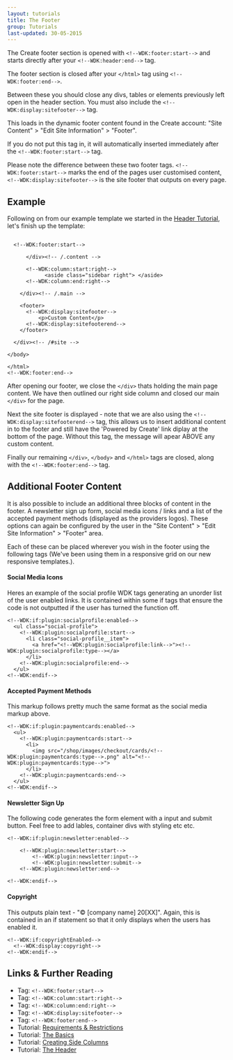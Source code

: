 ```yaml
---
layout: tutorials
title: The Footer
group: Tutorials
last-updated: 30-05-2015
---
```



The Create footer section is opened with `<!--WDK:footer:start-->` and starts directly after your `<!--WDK:header:end-->` tag. 

The footer section is closed after your `</html>` tag using `<!--WDK:footer:end-->`.

Between these you should close any divs, tables or elements previously left open in the header section. You must also include the `<!--WDK:display:sitefooter-->` tag.

This loads in the dynamic footer content found in the Create account: "Site Content" > "Edit Site Information" > "Footer". 

If you do not put this tag in, it will automatically inserted immediately after the `<!--WDK:footer:start-->` tag.

Please note the difference between these two footer tags. `<!--WDK:footer:start-->` marks the end of the pages user customised content, `<!--WDK:display:sitefooter-->` is the site footer that outputs on every page.

## Example

Following on from our example template we started in the [Header Tutorial](08the-header.html), let's finish up the template:

~~~

  <!--WDK:footer:start-->
      
      </div><!-- /.content -->

      <!--WDK:column:start:right-->
            <aside class="sidebar right"> </aside>
      <!--WDK:column:end:right-->

    </div><!-- /.main -->

    <footer>
      <!--WDK:display:sitefooter-->
          <p>Custom Content</p>
      <!--WDK:display:sitefooterend-->
    </footer>

  </div><!-- /#site -->

</body>

</html>
<!--WDK:footer:end-->
~~~

After opening our footer, we close the `</div>` thats holding the main page content. We have then outlined our right side column and closed our main `</div>` for the page.

Next the site footer is displayed - note that we are also using the `<!--WDK:display:sitefooterend-->` tag, this allows us to insert additional content in to the footer and still have the 'Powered by Create' link diplay at the bottom of the page. Without this tag, the message will apear ABOVE any custom content.

Finally our remaining `</div>`, `</body>` and `</html>` tags are closed, along with the `<!--WDK:footer:end-->` tag.


## Additional Footer Content

It is also possible to include an additional three blocks of content in the footer. A newsletter sign up form, social media icons / links and a list of the accepted payment methods (displayed as the providers logos). These options can again be configured by the user in the  "Site Content" > "Edit Site Information" > "Footer" area. 

Each of these can be placed wherever you wish in the footer using the following tags (We've been using them in a responsive grid on our new responsive templates.).

#### Social Media Icons
Heres an example of the social profile WDK tags generating an unorder list of the user enabled links. It is contained within some if tags that ensure the code is not outputted if the user has turned the function off.

~~~
<!--WDK:if:plugin:socialprofile:enabled-->
  <ul class="social-profile">
    <!--WDK:plugin:socialprofile:start-->
      <li class="social-profile__item">
        <a href="<!--WDK:plugin:socialprofile:link-->"><!--WDK:plugin:socialprofile:type--></a>
      </li>
    <!--WDK:plugin:socialprofile:end-->
  </ul>
<!--WDK:endif-->
~~~

#### Accepted Payment Methods
This markup follows pretty much the same format as the social media markup above.

~~~
<!--WDK:if:plugin:paymentcards:enabled-->
  <ul>
    <!--WDK:plugin:paymentcards:start-->
      <li>
        <img src="/shop/images/checkout/cards/<!--WDK:plugin:paymentcards:type-->.png" alt="<!--WDK:plugin:paymentcards:type-->">
      </li>
    <!--WDK:plugin:paymentcards:end-->
  </ul>
<!--WDK:endif-->

~~~

#### Newsletter Sign Up
The following code generates the form element with a input and submit button. Feel free to add lables, container divs with styling etc etc.

~~~
<!--WDK:if:plugin:newsletter:enabled-->

    <!--WDK:plugin:newsletter:start-->
        <!--WDK:plugin:newsletter:input-->
        <!--WDK:plugin:newsletter:submit-->
    <!--WDK:plugin:newsletter:end-->

<!--WDK:endif-->
~~~

#### Copyright
This outputs plain text - "&copy; [company name] 20[XX]". Again, this is contained in an if statement so that it only displays when the users has enabled it.
~~~
<!--WDK:if:copyrightEnabled-->
  <!--WDK:display:copyright-->
<!--WDK:endif-->
~~~



## Links & Further Reading

- Tag: `<!--WDK:footer:start-->`
- Tag: `<!--WDK:column:start:right-->`
- Tag: `<!--WDK:column:end:right-->`
- Tag: `<!--WDK:display:sitefooter-->`
- Tag: `<!--WDK:footer:end-->`
- Tutorial: [Requirements & Restrictions](01requirements-restrictions.html)
- Tutorial: [The Basics](07the-basics.html)
- Tutorial: [Creating Side Columns](/pages/glossary/03side-columns/01id.html)
- Tutorial: [The Header](08the-header.html)